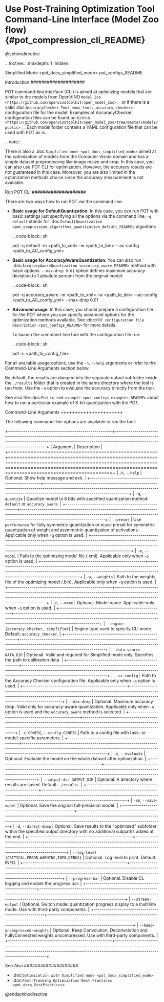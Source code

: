 # Use Post-Training Optimization Tool Command-Line Interface (Model Zoo flow){#pot_compression_cli_README}

@sphinxdirective

.. toctree::
   :maxdepth: 1
   :hidden:

   Simplified Mode <pot_docs_simplified_mode>
   pot_configs_README



Introduction
####################

POT command-line interface (CLI) is aimed at optimizing models that are similar to the models from OpenVINO `Model Zoo <https://github.com/openvinotoolkit/open_model_zoo>`__ or if there is a valid :doc:`AccuracyChecker Tool <omz_tools_accuracy_checker>` configuration file for the model. Examples of AccuracyChecker configuration files can be found on `GitHub <https://github.com/openvinotoolkit/open_model_zoo/tree/master/models/public>`__. Each model folder contains a YAML configuration file that can be used with POT as is.

.. note::

   There is also a :doc:`Simplified mode <pot_docs_simplified_mode>` aimed at the optimization of models from the Computer Vision domain and has a simple dataset preprocessing like image resize and crop. In this case, you can also use POT CLI for optimization. However, the accuracy results are not guaranteed in this case. Moreover, you are also limited in the optimization methods choice since the accuracy measurement is not available.


Run POT CLI
####################

There are two ways how to run POT via the command line:

- **Basic usage for DefaultQuantization**. In this case, you can run POT with basic settings just specifying all the options via the command line. ``-q default`` stands for :doc:`DefaultQuantization <pot_compression_algorithms_quantization_default_README>` algorithm:

  .. code-block:: sh

     pot -q default -m <path_to_xml> -w <path_to_bin> --ac-config <path_to_AC_config_yml>

- **Basic usage for AccuracyAwareQuantization**. You can also run :doc:`AccuracyAwareQuantization <accuracy_aware_README>` method with basic options. ``--max-drop 0.01`` option defines maximum accuracy deviation to 1 absolute percent from the original model:

  .. code-block:: sh

     pot -q accuracy_aware -m <path_to_xml> -w <path_to_bin> --ac-config <path_to_AC_config_yml> --max-drop 0.01


- **Advanced usage**. In this case, you should prepare a configuration file for the POT where you can specify advanced options for the optimization methods available. See :doc:`POT configuration file description <pot_configs_README>` for more details.

  To launch the command-line tool with the configuration file run:

  .. code-block:: sh

     pot -c <path_to_config_file>


For all available usage options, use the ``-h``, ``--help`` arguments or refer to the Command-Line Arguments section below.

By default, the results are dumped into the separate output subfolder inside the ``./results`` folder that is created 
in the same directory where the tool is run from. Use the ``-e`` option to evaluate the accuracy directly from the tool.

See also the :doc:`End-to-end example <pot_configs_examples_README>` about how to run a particular example of 8-bit
quantization with the POT.

Command-Line Arguments
++++++++++++++++++++++

The following command-line options are available to run the tool:

+-----------------------------------------------------+-------------------------------------------------------------------------------------------------------------------------------------------------------------------------------------------------------+
| Argument                                            | Description                                                                                                                                                                                           |
+=====================================================+=======================================================================================================================================================================================================+
| ``-h``, ``--help``                                  | Optional. Show help message and exit.                                                                                                                                                                 |
+-----------------------------------------------------+-------------------------------------------------------------------------------------------------------------------------------------------------------------------------------------------------------+
| ``-q``, ``--quantize``                              | Quantize model to 8 bits with specified quantization method: ``default`` or ``accuracy_aware``.                                                                                                       |
+-----------------------------------------------------+-------------------------------------------------------------------------------------------------------------------------------------------------------------------------------------------------------+
| ``--preset``                                        | Use ``performance`` for fully symmetric quantization or ``mixed`` preset for symmetric quantization of weight and asymmetric quantization of activations. Applicable only when ``-q`` option is used. |
+-----------------------------------------------------+-------------------------------------------------------------------------------------------------------------------------------------------------------------------------------------------------------+
| ``-m``, ``--model``                                 | Path to the optimizing model file (.xml). Applicable only when ``-q`` option is used.                                                                                                                 |
+-----------------------------------------------------+-------------------------------------------------------------------------------------------------------------------------------------------------------------------------------------------------------+
| ``-w``, ``--weights``                               | Path to the weights file of the optimizing model (.bin). Applicable only when ``-q`` option is used.                                                                                                  |
+-----------------------------------------------------+-------------------------------------------------------------------------------------------------------------------------------------------------------------------------------------------------------+
| ``-n``, ``--name``                                  | Optional. Model name. Applicable only when ``-q`` option is used.                                                                                                                                     |
+-----------------------------------------------------+-------------------------------------------------------------------------------------------------------------------------------------------------------------------------------------------------------+
| ``--engine {accuracy_checker, simplified}``         | Engine type used to specify CLI mode. Default: ``accuracy_checker``.                                                                                                                                  |
+-----------------------------------------------------+-------------------------------------------------------------------------------------------------------------------------------------------------------------------------------------------------------+
| ``--data-source DATA_DIR``                          | Optional. Valid and required for Simplified mode only. Specifies the path to calibration data.                                                                                                        |
+-----------------------------------------------------+-------------------------------------------------------------------------------------------------------------------------------------------------------------------------------------------------------+
| ``--ac-config``                                     | Path to the Accuracy Checker configuration file. Applicable only when ``-q`` option is used.                                                                                                          |
+-----------------------------------------------------+-------------------------------------------------------------------------------------------------------------------------------------------------------------------------------------------------------+
| ``--max-drop``                                      | Optional. Maximum accuracy drop. Valid only for accuracy-aware quantization. Applicable only when ``-q`` option is used and the ``accuracy_aware`` method is selected.                                |
+-----------------------------------------------------+-------------------------------------------------------------------------------------------------------------------------------------------------------------------------------------------------------+
| ``-c CONFIG``, ``--config CONFIG``                  | Path to a config file with task- or model-specific parameters.                                                                                                                                        |
+-----------------------------------------------------+-------------------------------------------------------------------------------------------------------------------------------------------------------------------------------------------------------+
| ``-e``, ``--evaluate``                              | Optional. Evaluate the model on the whole dataset after optimization.                                                                                                                                 |
+-----------------------------------------------------+-------------------------------------------------------------------------------------------------------------------------------------------------------------------------------------------------------+
| ``--output-dir OUTPUT_DIR``                         | Optional. A directory where results are saved. Default: ``./results``.                                                                                                                                |
+-----------------------------------------------------+-------------------------------------------------------------------------------------------------------------------------------------------------------------------------------------------------------+
| ``-sm``, ``--save-model``                           | Optional. Save the original full-precision model.                                                                                                                                                     |
+-----------------------------------------------------+-------------------------------------------------------------------------------------------------------------------------------------------------------------------------------------------------------+
| ``-d``, ``--direct-dump``                           | Optional. Save results to the "optimized" subfolder within the specified output directory with no additional subpaths added at the end.                                                               |
+-----------------------------------------------------+-------------------------------------------------------------------------------------------------------------------------------------------------------------------------------------------------------+
| ``--log-level {CRITICAL,ERROR,WARNING,INFO,DEBUG}`` | Optional. Log level to print. Default: INFO.                                                                                                                                                          |
+-----------------------------------------------------+-------------------------------------------------------------------------------------------------------------------------------------------------------------------------------------------------------+
| ``--progress-bar``                                  | Optional. Disable CL logging and enable the progress bar.                                                                                                                                             |
+-----------------------------------------------------+-------------------------------------------------------------------------------------------------------------------------------------------------------------------------------------------------------+
| ``--stream-output``                                 | Optional. Switch model quantization progress display to a multiline mode. Use with third-party components.                                                                                            |
+-----------------------------------------------------+-------------------------------------------------------------------------------------------------------------------------------------------------------------------------------------------------------+
| ``--keep-uncompressed-weights``                     | Optional. Keep Convolution, Deconvolution and FullyConnected weights uncompressed. Use with third-party components.                                                                                   |
+-----------------------------------------------------+-------------------------------------------------------------------------------------------------------------------------------------------------------------------------------------------------------+


See Also
####################

* :doc:`Optimization with Simplified mode <pot_docs_simplified_mode>`
* :doc:`Post-Training Optimization Best Practices <pot_docs_BestPractices>`

@endsphinxdirective
